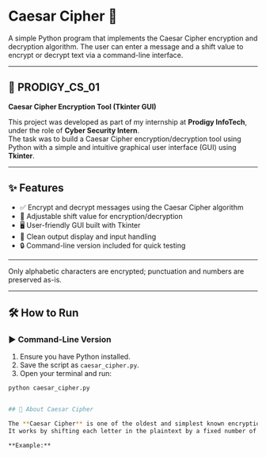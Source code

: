 # Caesar Cipher 🔐

A simple Python program that implements the Caesar Cipher encryption and decryption algorithm. The user can enter a message and a shift value to encrypt or decrypt text via a command-line interface.

---

## 🚀 PRODIGY_CS_01  
**Caesar Cipher Encryption Tool (Tkinter GUI)**  

This project was developed as part of my internship at **Prodigy InfoTech**, under the role of **Cyber Security Intern**.  
The task was to build a Caesar Cipher encryption/decryption tool using Python with a simple and intuitive graphical user interface (GUI) using **Tkinter**.

---

## ✨ Features

- ✅ Encrypt and decrypt messages using the Caesar Cipher algorithm  
- 🔁 Adjustable shift value for encryption/decryption  
- 🖥️ User-friendly GUI built with Tkinter  
- 📃 Clean output display and input handling  
- 🔒 Command-line version included for quick testing

---


Only alphabetic characters are encrypted; punctuation and numbers are preserved as-is.

---

## 🛠️ How to Run

### ▶️ Command-Line Version

1. Ensure you have Python installed.
2. Save the script as `caesar_cipher.py`.
3. Open your terminal and run:

```bash
python caesar_cipher.py


## 🧠 About Caesar Cipher

The **Caesar Cipher** is one of the oldest and simplest known encryption techniques.  
It works by shifting each letter in the plaintext by a fixed number of positions down the alphabet.

**Example:**

